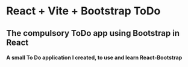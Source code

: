 # React + Vite + Bootstrap ToDo

<h2>The compulsory ToDo app using Bootstrap in React</h2>

<h4>A small To Do application I created, to use and learn React-Bootstrap</h4>